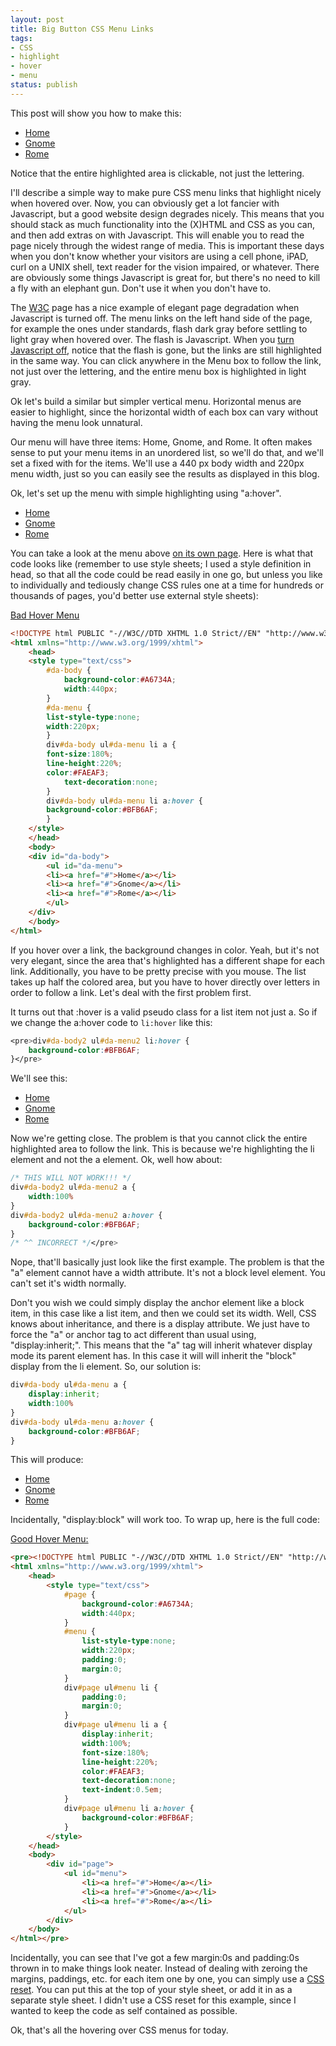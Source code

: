 ```yaml
---
layout: post
title: Big Button CSS Menu Links
tags:
- CSS
- highlight
- hover
- menu
status: publish
---
```


This post will show you how to make this:

<div id="da-body4">
<ul id="da-menu4">
	<li><a href="http://peter-ajtai.com/examples/html/menu-good.html">Home</a></li>
	<li><a href="http://peter-ajtai.com/examples/html/menu-good.html">Gnome</a></li>
	<li><a href="http://peter-ajtai.com/examples/html/menu-good.html">Rome</a></li>
</ul>
</div>

Notice that the entire highlighted area is clickable, not just the lettering.<!--more-->

I'll describe a simple way to make pure CSS menu links that highlight nicely when hovered over. Now, you can obviously
get a lot fancier with Javascript, but a good website design degrades nicely. This means that you should stack as much
 functionality into the (X)HTML and CSS as you can, and then add extras on with Javascript. This will enable you to read
 the page nicely through the widest range of media. This is important these days when you don't know whether your
 visitors are using a cell phone, iPAD, curl on a UNIX shell, text reader for the vision impaired, or whatever. There
 are obviously some things Javascript is great for, but there's no need to kill a fly with an elephant gun. Don't use it
 when you don't have to.

The <a href="http://www.w3.org/">W3C</a> page has a nice example of elegant page degradation when Javascript is turned
 off. The menu links on the left hand side of the page, for example the ones under standards, flash dark gray before
 settling to light gray when hovered over. The flash is Javascript. When you
 <a href="http://noscript.net/">turn Javascript off</a>, notice that the flash is gone, but the links are still
 highlighted in the same way. You can click anywhere in the Menu box to follow the link, not just over the lettering,
 and the entire menu box is highlighted in light gray.

Ok let's build a similar but simpler vertical menu. Horizontal menus are easier to highlight, since the horizontal width
of each box can vary without having the menu look unnatural.

Our menu will have three items: Home, Gnome, and Rome. It often makes sense to put your menu items in an unordered list,
so we'll do that, and we'll set a fixed with for the items. We'll use a 440 px body width and 220px menu width, just so
you can easily see the results as displayed in this blog.

Ok, let's set up the menu with simple highlighting using "a:hover".

<div id="da-body">
<ul id="da-menu">
	<li><a href="http://peter-ajtai.com/examples/html/menu-bad.html"> Home</a></li>
	<li><a href="http://peter-ajtai.com/examples/html/menu-bad.html"> Gnome</a></li>
	<li><a href="http://peter-ajtai.com/examples/html/menu-bad.html"> Rome</a></li>
</ul>
</div>

You can take a look at the menu above <a href="http://peter-ajtai.com/examples/html/menu1.html">on its own page</a>.
Here is what that code looks like (remember to use style sheets; I used a style definition in head, so that all the code
could be read easily in one go, but unless you like to individually and tediously change CSS rules one at a time for
 hundreds or thousands of pages, you'd better use external style sheets):

<a href="http://peter-ajtai.com/examples/html/menu-bad.html">Bad Hover Menu</a>

``` html
<!DOCTYPE html PUBLIC "-//W3C//DTD XHTML 1.0 Strict//EN" "http://www.w3.org/TR/xhtml1/DTD/xhtml1-strict.dtd">
<html xmlns="http://www.w3.org/1999/xhtml">
    <head>
    <style type="text/css">
        #da-body {
            background-color:#A6734A;
            width:440px;
        }
        #da-menu {
        list-style-type:none;
        width:220px;
        }
        div#da-body ul#da-menu li a {
        font-size:180%;
        line-height:220%;
        color:#FAEAF3;
            text-decoration:none;
        }
        div#da-body ul#da-menu li a:hover {
        background-color:#BFB6AF;
        }
    </style>
    </head>
    <body>
    <div id="da-body">
        <ul id="da-menu">
        <li><a href="#">Home</a></li>
        <li><a href="#">Gnome</a></li>
        <li><a href="#">Rome</a></li>
        </ul>
    </div>
    </body>
</html>
```

If you hover over a link, the background changes in color. Yeah, but it's not very elegant, since the area that's
highlighted has a different shape for each link. Additionally, you have to be pretty precise with you mouse. The list
takes up half the colored area, but you have to hover directly over letters in order to follow a link. Let's deal with
the first problem first.

It turns out that :hover is a valid pseudo class for a list item not just a. So if we change the a:hover code to
`li:hover` like this:

``` css
<pre>div#da-body2 ul#da-menu2 li:hover {
    background-color:#BFB6AF;
}</pre>
```

We'll see this:

<div id="da-body2">
<ul id="da-menu2">
	<li><a href="http://peter-ajtai.com/examples/html/menu-blah.html"> Home</a></li>
	<li><a href="http://peter-ajtai.com/examples/html/menu-blah.html"> Gnome</a></li>
	<li><a href="http://peter-ajtai.com/examples/html/menu-blah.html"> Rome</a></li>
</ul>
</div>

Now we're getting close. The problem is that you cannot click the entire highlighted area to follow the link. This is
because we're highlighting the li element and not the a element. Ok, well how about:

``` css
/* THIS WILL NOT WORK!!! */
div#da-body2 ul#da-menu2 a {
    width:100%
}
div#da-body2 ul#da-menu2 a:hover {
    background-color:#BFB6AF;
}
/* ^^ INCORRECT */</pre>
```

Nope, that'll basically just look like the first example. The problem is that the "a" element cannot have a width
attribute. It's not a block level element. You can't set it's width normally.

Don't you wish we could simply display the anchor element like a block item, in this case like a list item, and then we
could set its width. Well, CSS knows about inheritance, and there is a display attribute. We just have to force the "a"
or anchor tag to act different than usual using, "display:inherit;". This means that the "a" tag will inherit whatever
display mode its parent element has. In this case it will will inherit the "block" display from the li element. So, our
solution is:

``` css
div#da-body ul#da-menu a {
    display:inherit;
    width:100%
}
div#da-body ul#da-menu a:hover {
    background-color:#BFB6AF;
}
```

This will produce:

<div id="da-body3">
<ul id="da-menu3">
	<li><a href="http://peter-ajtai.com/examples/html/menu-good.html">Home</a></li>
	<li><a href="http://peter-ajtai.com/examples/html/menu-good.html">Gnome</a></li>
	<li><a href="http://peter-ajtai.com/examples/html/menu-good.html">Rome</a></li>
</ul>
</div>

Incidentally, "display:block" will work too. To wrap up, here is the full code:

<a href="http://peter-ajtai.com/examples/html/menu-good.html">Good Hover Menu:</a>

``` html
<pre><!DOCTYPE html PUBLIC "-//W3C//DTD XHTML 1.0 Strict//EN" "http://www.w3.org/TR/xhtml1/DTD/xhtml1-strict.dtd">
<html xmlns="http://www.w3.org/1999/xhtml">
    <head>
        <style type="text/css">
            #page {
                background-color:#A6734A;
                width:440px;
            }
            #menu {
                list-style-type:none;
                width:220px;
                padding:0;
                margin:0;
            }
            div#page ul#menu li {
                padding:0;
                margin:0;
            }
            div#page ul#menu li a {
                display:inherit;
                width:100%;
                font-size:180%;
                line-height:220%;
                color:#FAEAF3;
                text-decoration:none;
                text-indent:0.5em;
            }
            div#page ul#menu li a:hover {
                background-color:#BFB6AF;
            }
        </style>
    </head>
    <body>
        <div id="page">
            <ul id="menu">
                <li><a href="#">Home</a></li>
                <li><a href="#">Gnome</a></li>
                <li><a href="#">Rome</a></li>
            </ul>
        </div>
    </body>
</html></pre>
```

Incidentally, you can see that I've got a few margin:0s and padding:0s thrown in to make things look neater. Instead of
 dealing with zeroing the margins, paddings, etc. for each item one by one, you can simply use a
 <a href="http://meyerweb.com/eric/tools/css/reset/">CSS reset</a>. You can put this at the top of your style sheet, or
 add it in as a separate style sheet. I didn't use a CSS reset for this example, since I wanted to keep the code as self
 contained as possible.

Ok, that's all the hovering over CSS menus for today.
